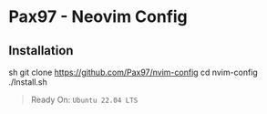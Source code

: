 # Pax97 - Neovim Config

## Installation

sh
git clone https://github.com/Pax97/nvim-config
cd nvim-config
./Install.sh


> Ready On: `Ubuntu 22.04 LTS`
